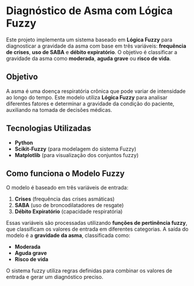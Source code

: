 # Diagnóstico de Asma com Lógica Fuzzy

Este projeto implementa um sistema baseado em **Lógica Fuzzy** para diagnosticar a gravidade da asma com base em três variáveis: **frequência de crises**, **uso de SABA** e **débito expiratório**. O objetivo é classificar a gravidade da asma como **moderada**, **aguda grave** ou **risco de vida**.

## Objetivo

A asma é uma doença respiratória crônica que pode variar de intensidade ao longo do tempo. Este modelo utiliza **Lógica Fuzzy** para analisar diferentes fatores e determinar a gravidade da condição do paciente, auxiliando na tomada de decisões médicas.


## Tecnologias Utilizadas

- **Python**
- **Scikit-Fuzzy** (para modelagem do sistema Fuzzy)
- **Matplotlib** (para visualização dos conjuntos fuzzy)

## Como funciona o Modelo Fuzzy

O modelo é baseado em três variáveis de entrada:

1. **Crises** (frequência das crises asmáticas)
2. **SABA** (uso de broncodilatadores de resgate)
3. **Débito Expiratório** (capacidade respiratória)

Essas variáveis são processadas utilizando **funções de pertinência fuzzy**, que classificam os valores de entrada em diferentes categorias. A saída do modelo é a **gravidade da asma**, classificada como:

- **Moderada**
- **Aguda grave**
- **Risco de vida**

O sistema fuzzy utiliza regras definidas para combinar os valores de entrada e gerar um diagnóstico preciso.
